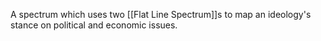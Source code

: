 A spectrum which uses two [[Flat Line Spectrum]]s to map an ideology's stance on political and economic issues.